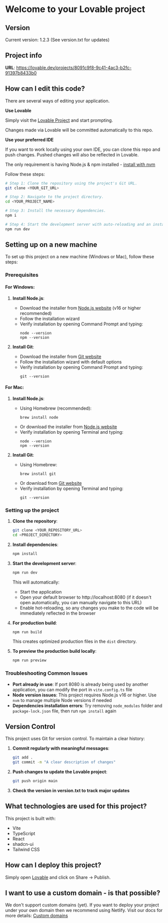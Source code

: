 
# Welcome to your Lovable project

## Version
Current version: 1.2.3 (See version.txt for updates)

## Project info

**URL**: https://lovable.dev/projects/8091c9f8-9c41-4ac3-b2fc-91397b8433b0

## How can I edit this code?

There are several ways of editing your application.

**Use Lovable**

Simply visit the [Lovable Project](https://lovable.dev/projects/8091c9f8-9c41-4ac3-b2fc-91397b8433b0) and start prompting.

Changes made via Lovable will be committed automatically to this repo.

**Use your preferred IDE**

If you want to work locally using your own IDE, you can clone this repo and push changes. Pushed changes will also be reflected in Lovable.

The only requirement is having Node.js & npm installed - [install with nvm](https://github.com/nvm-sh/nvm#installing-and-updating)

Follow these steps:

```sh
# Step 1: Clone the repository using the project's Git URL.
git clone <YOUR_GIT_URL>

# Step 2: Navigate to the project directory.
cd <YOUR_PROJECT_NAME>

# Step 3: Install the necessary dependencies.
npm i

# Step 4: Start the development server with auto-reloading and an instant preview.
npm run dev
```

## Setting up on a new machine

To set up this project on a new machine (Windows or Mac), follow these steps:

### Prerequisites

#### For Windows:
1. **Install Node.js**: 
   - Download the installer from [Node.js website](https://nodejs.org/) (v16 or higher recommended)
   - Follow the installation wizard
   - Verify installation by opening Command Prompt and typing:
     ```
     node --version
     npm --version
     ```

2. **Install Git**:
   - Download the installer from [Git website](https://git-scm.com/download/win)
   - Follow the installation wizard with default options
   - Verify installation by opening Command Prompt and typing:
     ```
     git --version
     ```

#### For Mac:
1. **Install Node.js**:
   - Using Homebrew (recommended):
     ```
     brew install node
     ```
   - Or download the installer from [Node.js website](https://nodejs.org/)
   - Verify installation by opening Terminal and typing:
     ```
     node --version
     npm --version
     ```

2. **Install Git**:
   - Using Homebrew:
     ```
     brew install git
     ```
   - Or download from [Git website](https://git-scm.com/download/mac)
   - Verify installation by opening Terminal and typing:
     ```
     git --version
     ```

### Setting up the project

1. **Clone the repository**:
   ```sh
   git clone <YOUR_REPOSITORY_URL>
   cd <PROJECT_DIRECTORY>
   ```

2. **Install dependencies**:
   ```sh
   npm install
   ```

3. **Start the development server**:
   ```sh
   npm run dev
   ```
   This will automatically:
   - Start the application
   - Open your default browser to http://localhost:8080 (if it doesn't open automatically, you can manually navigate to this URL)
   - Enable hot-reloading, so any changes you make to the code will be immediately reflected in the browser

4. **For production build**:
   ```sh
   npm run build
   ```
   This creates optimized production files in the `dist` directory.

5. **To preview the production build locally**:
   ```sh
   npm run preview
   ```

### Troubleshooting Common Issues

- **Port already in use**: If port 8080 is already being used by another application, you can modify the port in `vite.config.ts` file
- **Node version issues**: This project requires Node.js v16 or higher. Use `nvm` to manage multiple Node versions if needed
- **Dependencies installation errors**: Try removing `node_modules` folder and `package-lock.json` file, then run `npm install` again

## Version Control

This project uses Git for version control. To maintain a clear history:

1. **Commit regularly with meaningful messages**:
   ```sh
   git add .
   git commit -m "A clear description of changes"
   ```

2. **Push changes to update the Lovable project**:
   ```sh
   git push origin main
   ```

3. **Check the version in version.txt to track major updates**

## What technologies are used for this project?

This project is built with:

- Vite
- TypeScript
- React
- shadcn-ui
- Tailwind CSS

## How can I deploy this project?

Simply open [Lovable](https://lovable.dev/projects/8091c9f8-9c41-4ac3-b2fc-91397b8433b0) and click on Share -> Publish.

## I want to use a custom domain - is that possible?

We don't support custom domains (yet). If you want to deploy your project under your own domain then we recommend using Netlify. Visit our docs for more details: [Custom domains](https://docs.lovable.dev/tips-tricks/custom-domain/)
